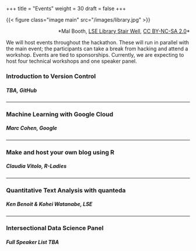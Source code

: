 +++
title = "Events"
weight = 30
draft = false
+++

{{< figure class="image main" src="/images/library.jpg" >}}
<div style="text-align: right">*Mal Booth, <a href="https://www.flickr.com/photos/malbooth/5098929952/in/gallery-61732107@N07-72157627802372502/">LSE Library Stair Well</a>, <a href="http://creativecommons.org/licenses/by-nc-sa/2.0" rel="license">CC BY-NC-SA 2.0</a>*</div>

We will host events throughout the hackathon. These will run in parallel with the main event; the participants can take a break from hacking and attend a workshop. Events are tied to sponsorships. Currently, we are expecting to host four technical workshops and one speaker panel.

### Introduction to Version Control
##### TBA, GitHub

---

### Machine Learning with Google Cloud
##### Marc Cohen, Google

---

### Make and host your own blog using R
##### Claudia Vitolo, R-Ladies

---

### Quantitative Text Analysis with quanteda
##### Ken Benoit & Kohei Watanabe, LSE

---

### Intersectional Data Science Panel
##### Full Speaker List TBA